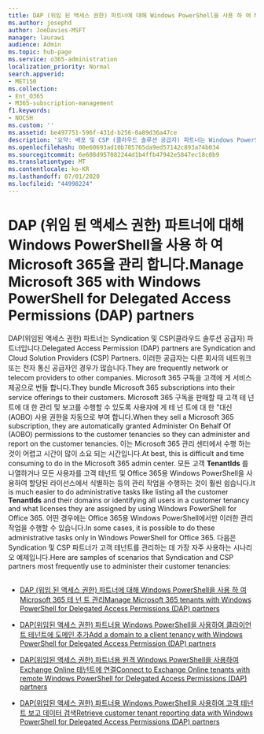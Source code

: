 ```yaml
---
title: DAP (위임 된 액세스 권한) 파트너에 대해 Windows PowerShell을 사용 하 여 Microsoft 365을 관리 합니다.
ms.author: josephd
author: JoeDavies-MSFT
manager: laurawi
audience: Admin
ms.topic: hub-page
ms.service: o365-administration
localization_priority: Normal
search.appverid:
- MET150
ms.collection:
- Ent_O365
- M365-subscription-management
f1.keywords:
- NOCSH
ms.custom: ''
ms.assetid: be497751-596f-431d-b256-0a89d36a47ce
description: '요약: 배포 및 CSP (클라우드 솔루션 공급자) 파트너는 Windows PowerShell을 사용 하 여 Microsoft 365 고객 테 넌 트를 관리할 수 있습니다.'
ms.openlocfilehash: 00e60693ad10b705765da9ed57142c893a74b034
ms.sourcegitcommit: 6e608d957082244d1b4ffb47942e5847ec18c0b9
ms.translationtype: MT
ms.contentlocale: ko-KR
ms.lasthandoff: 07/01/2020
ms.locfileid: "44998224"
---
```

# <a name="manage-microsoft-365-with-windows-powershell-for-delegated-access-permissions-dap-partners"></a><span data-ttu-id="5b6aa-103">DAP (위임 된 액세스 권한) 파트너에 대해 Windows PowerShell을 사용 하 여 Microsoft 365을 관리 합니다.</span><span class="sxs-lookup"><span data-stu-id="5b6aa-103">Manage Microsoft 365 with Windows PowerShell for Delegated Access Permissions (DAP) partners</span></span>

<span data-ttu-id="5b6aa-104">DAP(위임된 액세스 권한) 파트너는 Syndication 및 CSP(클라우드 솔루션 공급자) 파트너입니다.</span><span class="sxs-lookup"><span data-stu-id="5b6aa-104">Delegated Access Permission (DAP) partners are Syndication and Cloud Solution Providers (CSP) Partners.</span></span> <span data-ttu-id="5b6aa-105">이러한 공급자는 다른 회사의 네트워크 또는 전자 통신 공급자인 경우가 많습니다.</span><span class="sxs-lookup"><span data-stu-id="5b6aa-105">They are frequently network or telecom providers to other companies.</span></span> <span data-ttu-id="5b6aa-106">Microsoft 365 구독을 고객에 게 서비스 제공으로 번들 합니다.</span><span class="sxs-lookup"><span data-stu-id="5b6aa-106">They bundle Microsoft 365 subscriptions into their service offerings to their customers.</span></span> <span data-ttu-id="5b6aa-107">Microsoft 365 구독을 판매할 때 고객 테 넌 트에 대 한 관리 및 보고를 수행할 수 있도록 사용자에 게 테 넌 트에 대 한 "대신 (AOBO) 사용 권한을 자동으로 부여 합니다.</span><span class="sxs-lookup"><span data-stu-id="5b6aa-107">When they sell a Microsoft 365 subscription, they are automatically granted Administer On Behalf Of (AOBO) permissions to the customer tenancies so they can administer and report on the customer tenancies.</span></span> <span data-ttu-id="5b6aa-108">이는 Microsoft 365 관리 센터에서 수행 하는 것이 어렵고 시간이 많이 소요 되는 시간입니다.</span><span class="sxs-lookup"><span data-stu-id="5b6aa-108">At best, this is difficult and time consuming to do in the Microsoft 365 admin center.</span></span> <span data-ttu-id="5b6aa-109">모든 고객 **TenantIds** 를 나열하거나 모든 사용자를 고객 테넌트 및 Office 365용 Windows PowerShell을 사용하여 할당된 라이선스에서 식별하는 등의 관리 작업을 수행하는 것이 훨씬 쉽습니다.</span><span class="sxs-lookup"><span data-stu-id="5b6aa-109">It is much easier to do administrative tasks like listing all the customer **TenantIds** and their domains or identifying all users in a customer tenancy and what licenses they are assigned by using Windows PowerShell for Office 365.</span></span> <span data-ttu-id="5b6aa-110">어떤 경우에는 Office 365용 Windows PowerShell에서만 이러한 관리 작업을 수행할 수 있습니다.</span><span class="sxs-lookup"><span data-stu-id="5b6aa-110">In some cases, it is possible to do these administrative tasks only in Windows PowerShell for Office 365.</span></span> <span data-ttu-id="5b6aa-111">다음은 Syndication 및 CSP 파트너가 고객 테넌트를 관리하는 데 가장 자주 사용하는 시나리오 예제입니다.</span><span class="sxs-lookup"><span data-stu-id="5b6aa-111">Here are samples of scenarios that Syndication and CSP partners most frequently use to administer their customer tenancies:</span></span>
  
## 

- [<span data-ttu-id="5b6aa-112">DAP (위임 된 액세스 권한) 파트너에 대해 Windows PowerShell을 사용 하 여 Microsoft 365 테 넌 트 관리</span><span class="sxs-lookup"><span data-stu-id="5b6aa-112">Manage Microsoft 365 tenants with Windows PowerShell for Delegated Access Permissions (DAP) partners</span></span>](manage-office-365-tenants-with-windows-powershell-for-delegated-access-permissio.md)
    
- [<span data-ttu-id="5b6aa-113">DAP(위임된 액세스 권한) 파트너용 Windows PowerShell을 사용하여 클라이언트 테넌트에 도메인 추가</span><span class="sxs-lookup"><span data-stu-id="5b6aa-113">Add a domain to a client tenancy with Windows PowerShell for Delegated Access Permission (DAP) partners</span></span>](add-a-domain-to-a-client-tenancy-with-windows-powershell-for-delegated-access-pe.md)
    
- [<span data-ttu-id="5b6aa-114">DAP(위임된 액세스 권한) 파트너용 원격 Windows PowerShell을 사용하여 Exchange Online 테넌트에 연결</span><span class="sxs-lookup"><span data-stu-id="5b6aa-114">Connect to Exchange Online tenants with remote Windows PowerShell for Delegated Access Permissions (DAP) partners</span></span>](connect-to-exchange-online-tenants-with-remote-windows-powershell-for-delegated.md)
    
- [<span data-ttu-id="5b6aa-115">DAP(위임된 액세스 권한) 파트너용 Windows PowerShell을 사용하여 고객 테넌트 보고 데이터 검색</span><span class="sxs-lookup"><span data-stu-id="5b6aa-115">Retrieve customer tenant reporting data with Windows PowerShell for Delegated Access Permissions (DAP) partners</span></span>](retrieve-customer-tenant-reporting-data-with-windows-powershell-for-delegated-ac.md)
    

    

